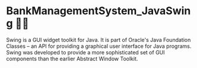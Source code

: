 # BankManagementSystem_JavaSwing 🏦💱
Swing is a GUI widget toolkit for Java. It is part of Oracle's Java Foundation Classes – an API for providing a graphical user interface for Java programs. Swing was developed to provide a more sophisticated set of GUI components than the earlier Abstract Window Toolkit.
